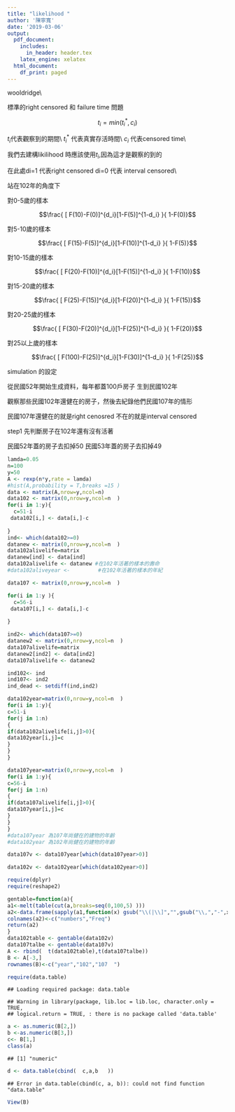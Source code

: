 ```yaml
---
title: "likelihood "
author: '陳寧寬'
date: '2019-03-06'
output:
  pdf_document:
    includes:
      in_header: header.tex
    latex_engine: xelatex
  html_document:
    df_print: paged
---
```


wooldridge\\

標準的right censored 和 failure time 問題

$$  t_i=min(t_i^* ,c_i   )  $$

$t_i$代表觀察到的期間\\
$t_i^*$ 代表真實存活時間\\
$c_i$  代表censored time\\

我們去建構likilihood 時應該使用$t_i$,因為這才是觀察的到的

在此處di=1 代表right censored di=0 代表 interval censored\\

站在102年的角度下

對0-5歲的樣本

$$\frac{ [ F(10)-F(0)]^{d_i}[1-F(5)]^{1-d_i} }{ 1-F(0)}$$

對5-10歲的樣本

$$\frac{ [ F(15)-F(5)]^{d_i}[1-F(10)]^{1-d_i} }{ 1-F(5)}$$

對10-15歲的樣本

$$\frac{ [ F(20)-F(10)]^{d_i}[1-F(15)]^{1-d_i} }{ 1-F(10)}$$

對15-20歲的樣本

$$\frac{ [ F(25)-F(15)]^{d_i}[1-F(20)]^{1-d_i} }{ 1-F(15)}$$

對20-25歲的樣本

$$\frac{ [ F(30)-F(20)]^{d_i}[1-F(25)]^{1-d_i} }{ 1-F(20)}$$

對25以上歲的樣本

$$\frac{ [ F(100)-F(25)]^{d_i}[1-F(30)]^{1-d_i} }{ 1-F(25)}$$

simulation 的設定


從民國52年開始生成資料，每年都蓋100戶房子
生到民國102年

觀察那些民國102年還健在的房子，然後去紀錄他們民國107年的情形

民國107年還健在的就是right cenosred 不在的就是interval censored

step1 先判斷房子在102年還有沒有活著

民國52年蓋的房子去扣掉50
民國53年蓋的房子去扣掉49




```r
lamda=0.05
n=100
y=50
A <- rexp(n*y,rate = lamda)
#hist(A,probability = T,breaks =15 )
data <- matrix(A,nrow=y,ncol=n)
data102 <- matrix(0,nrow=y,ncol=n  )
for(i in 1:y){
  c=51-i
 data102[i,] <- data[i,]-c
  
}
ind<- which(data102>=0)
datanew <- matrix(0,nrow=y,ncol=n  )
data102alivelife=matrix
datanew[ind] <- data[ind]
data102alivelife <- datanew #在102年活著的樣本的壽命
#data102aliveyear <-         #在102年活著的樣本的年紀
```


```r
data107 <- matrix(0,nrow=y,ncol=n  )

for(i in 1:y ){
  c=56-i
 data107[i,] <- data[i,]-c
  
}

ind2<- which(data107>=0)
datanew2 <- matrix(0,nrow=y,ncol=n  )
data107alivelife=matrix
datanew2[ind2] <- data[ind2]
data107alivelife <- datanew2
```


```r
ind102<- ind
ind107<- ind2
ind_dead <- setdiff(ind,ind2) 
```


```r
data102year=matrix(0,nrow=y,ncol=n  )
for(i in 1:y){
c=51-i 
for(j in 1:n)
{
if(data102alivelife[i,j]>0){
data102year[i,j]=c
}  
}
}
```


```r
data107year=matrix(0,nrow=y,ncol=n  )
for(i in 1:y){
c=56-i 
for(j in 1:n)
{
if(data107alivelife[i,j]>0){
data107year[i,j]=c
}  
}
}
#data107year 為107年尚健在的建物的年齡
#data102year 為102年尚健在的建物的年齡
```


```r
data107v <- data107year[which(data107year>0)]

data102v <- data102year[which(data102year>0)]
```


```r
require(dplyr)
require(reshape2)

gentable=function(a){
a1<-melt(table(cut(a,breaks=seq(0,100,5) )))
a2<-data.frame(sapply(a1,function(x) gsub("\\(|\\]","",gsub("\\,","-",x))))
colnames(a2)<-c("numbers","Freq")
return(a2)  
}
data102table <- gentable(data102v)
data107talbe <- gentable(data107v)
A <- rbind(  t(data102table),t(data107talbe))
B <- A[-3,]
rownames(B)<-c("year","102","107  ")
```


```r
require(data.table)
```

```
## Loading required package: data.table
```

```
## Warning in library(package, lib.loc = lib.loc, character.only = TRUE,
## logical.return = TRUE, : there is no package called 'data.table'
```

```r
a <- as.numeric(B[2,])
b <-as.numeric(B[3,])
c<- B[1,]
class(a)
```

```
## [1] "numeric"
```

```r
d <- data.table(cbind(  c,a,b   ))
```

```
## Error in data.table(cbind(c, a, b)): could not find function "data.table"
```

```r
View(B)
```



